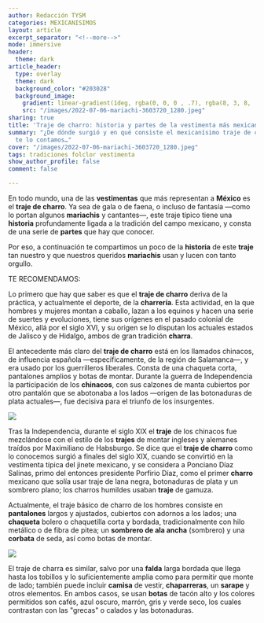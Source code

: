 ```yaml
---
author: Redacción TYSM
categories: MEXICANISIMOS
layout: article
excerpt_separator: "<!--more-->"
mode: immersive
header:
  theme: dark
article_header:
  type: overlay
  theme: dark
  background_color: "#203028"
  background_image:
    gradient: linear-gradient(1deg, rgba(0, 0, 0 , .7), rgba(8, 3, 8, .9))
    src: "/images/2022-07-06-mariachi-3603720_1280.jpeg"
sharing: true
title: 'Traje de charro: historia y partes de la vestimenta más mexicana'
summary: "¿De dónde surgió y en qué consiste el mexicanísimo traje de charro? Aquí
  te lo contamos…"
cover: "/images/2022-07-06-mariachi-3603720_1280.jpeg"
tags: tradiciones folclor vestimenta
show_author_profile: false
comment: false

---
```

En todo mundo, una de las **vestimentas** que más representan a **México** es el **traje de charro**. Ya sea de gala o de faena, o incluso de fantasía —como lo portan algunos **mariachis** y cantantes—, este traje típico tiene una **historia** profundamente ligada a la tradición del campo mexicano, y consta de una serie de **partes** que hay que conocer.

Por eso, a continuación te compartimos un poco de la **historia** de este **traje** tan nuestro y que nuestros queridos **mariachis** usan y lucen con tanto orgullo.

TE RECOMENDAMOS:

Lo primero que hay que saber es que el **traje de charro** deriva de la práctica, y actualmente el deporte, de la **charrería**. Esta actividad, en la que hombres y mujeres montan a caballo, lazan a los equinos y hacen una serie de suertes y evoluciones, tiene sus orígenes en el pasado colonial de México, allá por el siglo XVI, y su origen se lo disputan los actuales estados de Jalisco y de Hidalgo, ambos de gran tradición **charra**.

El antecedente más claro del **traje de charro** está en los llamados chinacos, de influencia española —específicamente, de la región de Salamanca—, y era usado por los guerrilleros liberales. Consta de una chaqueta corta, pantalones amplios y botas de montar. Durante la guerra de Independencia la participación de los **chinacos**, con sus calzones de manta cubiertos por otro pantalón que se abotonaba a los lados —origen de las botonaduras de plata actuales—, fue decisiva para el triunfo de los insurgentes.

![](https://upload.wikimedia.org/wikipedia/commons/thumb/8/8c/Salteador_de_diligencias.jpg/610px-Salteador_de_diligencias.jpg)

Tras la Independencia, durante el siglo XIX el **traje** de los chinacos fue mezclándose con el estilo de los **trajes** de montar ingleses y alemanes traídos por Maximiliano de Habsburgo. Se dice que el **traje de charro** como lo conocemos surgió a finales del siglo XIX, cuando se convirtió en la vestimenta típica del jinete mexicano, y se considera a Ponciano Díaz Salinas, primo del entonces presidente Porfirio Díaz, como el primer **charro** mexicano que solía usar traje de lana negra, botonaduras de plata y un sombrero plano; los charros humildes usaban **traje** de gamuza.

Actualmente, el traje básico de charro de los hombres consiste en **pantalones** largos y ajustados, cubiertos con adornos a los lados; una **chaqueta** bolero o chaquetilla corta y bordada, tradicionalmente con hilo metálico o de fibra de pitea; un **sombrero de ala ancha** (sombrero) y una **corbata** de seda, así como botas de montar.

![](https://upload.wikimedia.org/wikipedia/commons/thumb/1/19/Charros_2.jpg/682px-Charros_2.jpg)

El traje de charra es similar, salvo por una **falda** larga bordada que llega hasta los tobillos y lo suficientemente amplia como para permitir que monte de lado; también puede incluir **camisa** de vestir, **chaparreras**, un **sarape** y otros elementos. En ambos casos, se usan **botas** de tacón alto y los colores permitidos son cafés, azul oscuro, marrón, gris y verde seco, los cuales contrastan con las "grecas" o calados y las botonaduras.